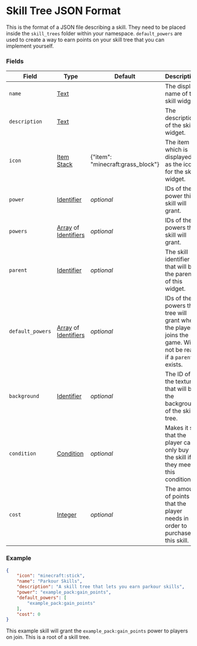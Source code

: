 # Skill Tree JSON Format

This is the format of a JSON file describing a skill. They need to be placed inside the `skill_trees` folder within your namespace. `default_powers` are used to create a way to earn points on your skill tree that you can implement yourself.

### Fields

Field  | Type | Default | Description
-------|------|---------|-------------
`name` | [Text](data_types/text_component.md) | | The display name of the skill widget.
`description` | [Text](data_types/text_component.md) | | The description of the skill widget.
`icon` | [Item Stack](data_types/item_stack.md) | {"item": "minecraft:grass_block"} | The item which is displayed as the icon for the skill widget.
`power` | [Identifier](data_types/identifier.md) | _optional_ | IDs of the power this skill will grant.
`powers` | [Array](data_types/array.md) of [Identifiers](data_types/identifier.md) | _optional_ | IDs of the powers this skill will grant.
`parent` | [Identifier](data_types/identifier.md) | _optional_ | The skill identifier that will be the parent of this widget.
`default_powers` | [Array](data_types/array.md) of [Identifiers](data_types/identifier.md) | _optional_ | IDs of the powers this tree will grant when the player joins the game. Will not be read if a `parent` exists.
`background` | [Identifier](data_types/identifier.md) | _optional_ | The ID of the texture that will be the background of the skill tree.
`condition` | [Condition](https://origins.readthedocs.io/en/latest/types/entity_condition_types/) | _optional_ | Makes it so that the player can only buy the skill if they meet this condition.
`cost` | [Integer](data_types/integer.md) | _optional_ | The amount of points that the player needs in order to purchase this skill.

### Example

```json
{
	"icon": "minecraft:stick",
	"name": "Parkour Skills",
	"description": "A skill tree that lets you earn parkour skills",
	"power": "example_pack:gain_points",
	"default_powers": [
		"example_pack:gain_points"
	],
	"cost": 0
}
```
This example skill will grant the `example_pack:gain_points` power to players on join. This is a root of a skill tree.
